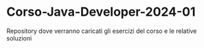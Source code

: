 # Corso-Java-Developer-2024-01
Repository dove verranno caricati gli esercizi del corso e le relative soluzioni
